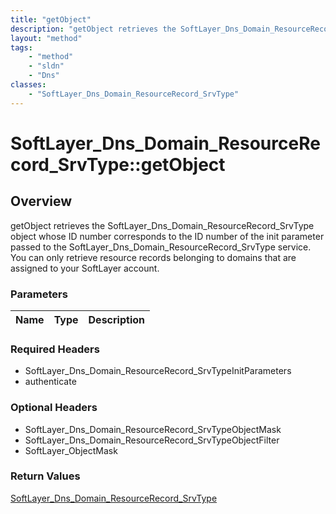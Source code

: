 ```yaml
---
title: "getObject"
description: "getObject retrieves the SoftLayer_Dns_Domain_ResourceRecord_SrvType object whose ID number corresponds to the ID number... "
layout: "method"
tags:
    - "method"
    - "sldn"
    - "Dns"
classes:
    - "SoftLayer_Dns_Domain_ResourceRecord_SrvType"
---
```

# SoftLayer_Dns_Domain_ResourceRecord_SrvType::getObject
## Overview 
getObject retrieves the SoftLayer_Dns_Domain_ResourceRecord_SrvType object whose ID number corresponds to the ID number of the init parameter passed to the SoftLayer_Dns_Domain_ResourceRecord_SrvType service. You can only retrieve resource records belonging to domains that are assigned to your SoftLayer account. 

### Parameters 
|Name | Type | Description |
| --- | --- | --- |


### Required Headers
* SoftLayer_Dns_Domain_ResourceRecord_SrvTypeInitParameters
* authenticate

### Optional Headers
* SoftLayer_Dns_Domain_ResourceRecord_SrvTypeObjectMask
* SoftLayer_Dns_Domain_ResourceRecord_SrvTypeObjectFilter
* SoftLayer_ObjectMask

### Return Values
<a href='/reference/datatypes/SoftLayer_Dns_Domain_ResourceRecord_SrvType'>SoftLayer_Dns_Domain_ResourceRecord_SrvType </a>

